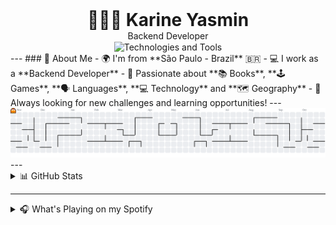 <div align="center">
<!--   <img src="https://github.com/karineyasmin/karineyasmin/blob/main/lang.gif" alt="Welcome Banner" width="100%"/> -->
  <h1 style="margin: 0;">👩🏻‍💻 Karine Yasmin</h1>
  <p style="margin: 0;">Backend Developer</p>
</div>

<div align="center">
  <img src="https://skillicons.dev/icons?i=cs,dotnet,py,django,flask,fastapi,git,github,docker,rabbitmq,mongodb,mysql,postgres,bash,linux,ubuntu,vscode,postman" alt="Technologies and Tools" style="margin: 0.5px;" />
</div>
---
### 📍 About Me
- 🌍 I'm from **São Paulo - Brazil** 🇧🇷  
- 💻 I work as a **Backend Developer**  
- 💜 Passionate about **📚 Books**, **🕹️ Games**, **🗣️ Languages**, **💻 Technology**  and **🗺️ Geography**
- 🎯 Always looking for new challenges and learning opportunities!
---
<picture>
  <source media="(prefers-color-scheme: dark)" srcset="https://raw.githubusercontent.com/karineyasmin/karineyasmin/output/pacman-contribution-graph-dark.svg">
  <source media="(prefers-color-scheme: light)" srcset="https://raw.githubusercontent.com/karineyasmin/karineyasmin/output/pacman-contribution-graph.svg">
  <img alt="pacman contribution graph" src="https://raw.githubusercontent.com/karineyasmin/karineyasmin/output/pacman-contribution-graph.svg">
</picture>
---
<details>
  <summary>📊 GitHub Stats</summary>
  <div align="center">
    <img loading="lazy" height="180em" src="https://github-readme-stats.vercel.app/api/top-langs/?username=karineyasmin&layout=compact&langs_count=8&theme=dark" alt="Top Languages"/>
    <br>
    <img loading="lazy" height="180em" src="https://github-readme-stats.vercel.app/api?username=karineyasmin&show_icons=true&theme=dark&include_all_commits=true&count_private=true" alt="GitHub Stats"/>
    <br>
    <img loading="lazy" height="180em" src="https://github-readme-streak-stats.herokuapp.com/?user=karineyasmin&theme=dark" alt="GitHub Streak"/>
  </div>
</details>

---
<details>
<summary>🎧 What's Playing on my Spotify </summary>
<div align="center">
  <a href="https://spotify-github-profile.kittinanx.com/api/view?uid=kariineyasmin&redirect=true">
    <img loading="lazy" src="https://spotify-github-profile.kittinanx.com/api/view?uid=kariineyasmin&cover_image=true&theme=default&show_offline=false&background_color=121212&interchange=false&bar_color=121212&bar_color_cover=true" alt="Spotify Now Playing"/>
  </a>
</div>
</details>

